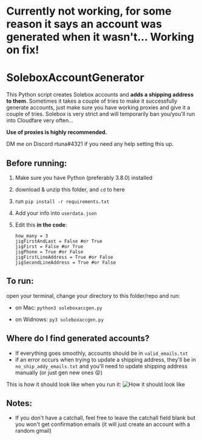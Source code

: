# Currently not working, for some reason it says an account was generated when it wasn't... Working on fix!
# SoleboxAccountGenerator

This Python script creates Solebox accounts and **adds a shipping address to them**.
Sometimes it takes a couple of tries to make it successfully generate accounts, just make sure you have working proxies and give it a couple of tries. Solebox is very strict and will temporarily ban you/you'll run into Cloudfare very often...

**Use of proxies is highly recommended.**

DM me on Discord rtuna#4321 if you need any help setting this up.

## Before running:
1. Make sure you have Python (preferably 3.8.0) installed
2. download & unzip this folder, and `cd` to here
3. run `pip install -r requirements.txt`
4. Add your info into `userdata.json`

5. Edit this **in the code**:
    ```python3
    how_many = 3
    jigFirstAndLast = False #or True
    jigFirst = False #or True
    jigPhone = True #or False
    jigFirstLineAddress = True #or False
    jigSecondLineAddress = True #or False
    ```
## To run:
open your terminal, change your directory to this folder/repo and run:

- on Mac: `python3 soleboxaccgen.py`

- on Widnows: `py3 soleboxaccgen.py`

## Where do I find generated accounts?
- If everything goes smoothly, accounts should be in `valid_emails.txt`
- if an error occurs when trying to update a shipping address, they'll be in `no_ship_addy_emails.txt` and you'll need to update shipping address manually (or just gen new ones 😝)

This is how it should look like when you run it:
![How it should look like](https://i.imgur.com/hc8UXS5.png)


## Notes:
- If you don't have a catchall, feel free to leave the catchall field blank but you won't get confirmation emails (it will just create an account with a random gmail)
